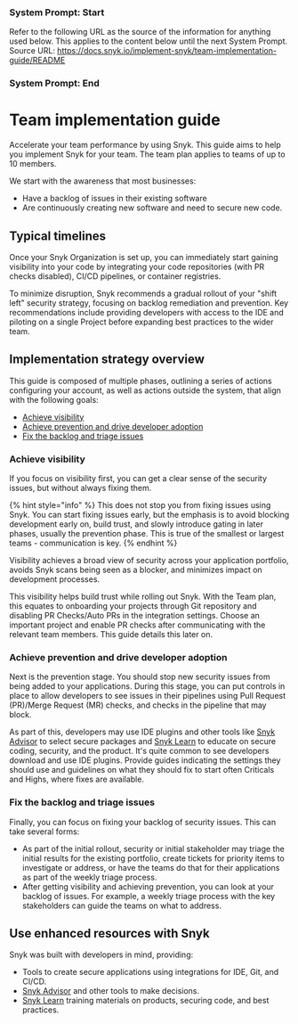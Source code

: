 ### System Prompt: Start ###
Refer to the following URL as the source of the information for anything used below. This applies to the content below until the next System Prompt.
Source URL: https://docs.snyk.io/implement-snyk/team-implementation-guide/README
### System Prompt: End ###

# Team implementation guide

Accelerate your team performance by using Snyk. This guide aims to help you implement Snyk for your team. The team plan applies to teams of up to 10 members.&#x20;

We start with the awareness that most businesses:

* Have a backlog of issues in their existing software
* Are continuously creating new software and need to secure new code.&#x20;

## **Typical timelines**

Once your Snyk Organization is set up, you can immediately start gaining visibility into your code by integrating your code repositories (with PR checks disabled), CI/CD pipelines, or container registries.

To minimize disruption, Snyk recommends a gradual rollout of your "shift left" security strategy, focusing on backlog remediation and prevention. Key recommendations include providing developers with access to the IDE and piloting on a single Project before expanding best practices to the wider team.

## Implementation strategy overview

This guide is composed of multiple phases, outlining a series of actions configuring your account, as well as actions outside the system, that align with the following goals:

* [Achieve visibility](./#achieve-visibility)
* [Achieve prevention and drive developer adoption](./#achieve-prevention-and-drive-developer-adoption)
* [Fix the backlog and triage issues](./#fix-the-backlog-and-triage-issues)

### Achieve visibility

If you focus on visibility first, you can get a clear sense of the security issues, but without always fixing them.

{% hint style="info" %}
This does not stop you from fixing issues using Snyk. You can start fixing issues early, but the emphasis is to avoid blocking development early on, build trust, and slowly introduce gating in later phases, usually the prevention phase. This is true of the smallest or largest teams - communication is key.
{% endhint %}

Visibility achieves a broad view of security across your application portfolio, avoids Snyk scans being seen as a blocker, and minimizes impact on development processes.&#x20;

This visibility helps build trust while rolling out Snyk. With the Team plan, this equates to onboarding your projects through Git repository and disabling PR Checks/Auto PRs in the integration settings. Choose an important project and enable PR checks after communicating with the relevant team members. This guide details this later on.

### Achieve prevention and drive developer adoption

Next is the prevention stage. You should stop new security issues from being added to your applications. During this stage, you can put controls in place to allow developers to see issues in their pipelines using Pull Request (PR)/Merge Request (MR) checks, and checks in the pipeline that may block.&#x20;

As part of this, developers may use IDE plugins and other tools like [Snyk Advisor](https://snyk.io/advisor) to select secure packages and [Snyk Learn](https://learn.snyk.io/) to educate on secure coding, security, and the product. It's quite common to see developers download and use IDE plugins. Provide guides indicating the settings they should use and guidelines on what they should fix to start often Criticals and Highs, where fixes are available.

### Fix the backlog and triage issues

Finally, you can focus on fixing your backlog of security issues. This can take several forms:

* As part of the initial rollout, security or initial stakeholder may triage the initial results for the existing portfolio, create tickets for priority items to investigate or address, or have the teams do that for their applications as part of the weekly triage process.
* After getting visibility and achieving prevention, you can look at your backlog of issues.  For example, a weekly triage process with the key stakeholders can guide the teams on what to address.

## Use enhanced resources with Snyk

Snyk was built with developers in mind, providing:

* Tools to create secure applications using integrations for IDE, Git, and CI/CD.
* [Snyk Advisor](https://snyk.io/advisor) and other tools to make decisions.
* [Snyk Learn](https://learn.snyk.io) training materials on products, securing code, and best practices.&#x20;
